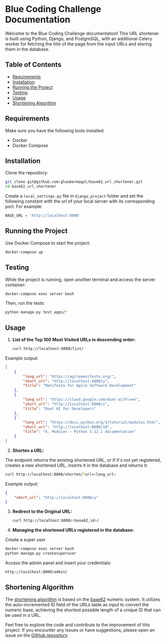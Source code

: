 # Blue Coding Challenge Documentation

Welcome to the Blue Coding Challenge documentation! This URL shortener is built using Python, Django, and PostgreSQL, with an additional Celery worker for fetching the title of the page from the input URLs and storing them in the database.

## Table of Contents

- [Requirements](#requirements)
- [Installation](#installation)
- [Running the Project](#running-the-project)
- [Testing](#testing)
- [Usage](#usage)
- [Shortening Algorithm](#shortening-algorithm)

## Requirements

Make sure you have the following tools installed:

- Docker
- Docker Compose

## Installation

Clone the repository:

```bash
git clone git@github.com:glaubermagal/base62_url_shortener.git
cd base62_url_shortener
```

Create a `local_settings.py` file in `django_project` folder and set the following constant with the url of your local server with its corresponding port. For example:

```python
BASE_URL = 'http://localhost:8000'
```


## Running the Project

Use Docker Compose to start the project:

```bash
docker-compose up
```

## Testing

While the project is running, open another terminal and access the server container:

```bash
docker-compose exec server bash
```

Then, run the tests:

```bash
python manage.py test apps/*
```

## Usage

1. **List of the Top 100 Most Visited URLs in descending order:**
   ```bash
   curl http://localhost:8000/list/
   ```

Example output:

```json
[
    {
        "long_url": "https://agilemanifesto.org/",
        "short_url": "http://localhost:8000/y",
        "title": "Manifesto for Agile Software Development"
    },
    {
        "long_url": "https://cloud.google.com/duet-ai?hl=en",
        "short_url": "http://localhost:8000/z",
        "title": "Duet AI for Developers"
    },
    {
        "long_url": "https://docs.python.org/3/tutorial/modules.html",
        "short_url": "http://localhost:8000/10",
        "title": "6. Modules — Python 3.12.1 documentation"
    }
]
```

2. **Shorten a URL:**

The endpoint returns the existing shortened URL, or if it's not yet registered, creates a new shortened URL, inserts it in the database and returns it:

   ```bash
   curl http://localhost:8000/shorten/?url=<long_url>
   ```

Example output:

```json
{
    "short_url": "http://localhost:8000/y"
}
```

3. **Redirect to the Original URL:**
   ```bash
   curl http://localhost:8000/<base62_id>/
   ```

4. **Managing the shortened URLs registered in the database:**

Create a super user

```bash
docker-compose exec server bash
python manage.py createsuperuser
```

Access the admin panel and insert your credentials:

```bash
http://localhost:8000/admin/
```

## Shortening Algorithm

The [shortening algorithm](/apps/urls/utils.py) is based on the [base62](https://en.wikipedia.org/wiki/Base62) numeric system. It utilizes the auto-incremented ID field of the URLs table as input to convert the numeric base, achieving the shortest possible length of a unique ID that can be used in a URL.

Feel free to explore the code and contribute to the improvement of this project. If you encounter any issues or have suggestions, please open an issue on the [GitHub repository](https://github.com/glaubermagal/base62_url_shortener).